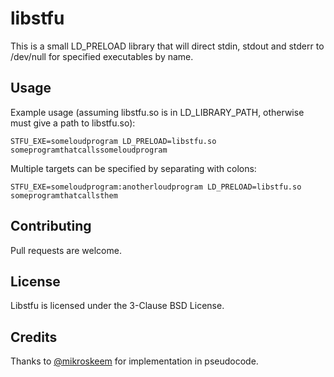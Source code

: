 # libstfu

This is a small LD\_PRELOAD library that will direct stdin, stdout and stderr to /dev/null for specified executables by name.

## Usage

Example usage (assuming libstfu.so is in LD\_LIBRARY\_PATH, otherwise must give a path to libstfu.so):
```
STFU_EXE=someloudprogram LD_PRELOAD=libstfu.so someprogramthatcallssomeloudprogram
```

Multiple targets can be specified by separating with colons:
```
STFU_EXE=someloudprogram:anotherloudprogram LD_PRELOAD=libstfu.so someprogramthatcallsthem
```

## Contributing
Pull requests are welcome.

## License
Libstfu is licensed under the 3-Clause BSD License.

## Credits
Thanks to [@mikroskeem](https://github.com/mikroskeem) for implementation in pseudocode.
